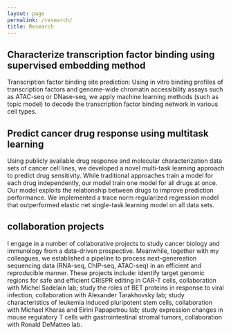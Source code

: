 ```yaml
---
layout: page
permalink: /research/
title: Research
---
```


## Characterize transcription factor binding using supervised embedding method
Transcription factor binding site prediction: Using in vitro binding profiles of transcription factors and genome-wide chromatin accessibility assays such as ATAC-seq or DNase-seq, we apply machine learning methods (such as topic model) to decode the transcription factor binding network in various cell types. 

## Predict cancer drug response using multitask learning
Using publicly available drug response and molecular characterization data sets of cancer cell lines, we developed a novel multi-task learning approach to predict drug sensitivity. While traditional approaches train a model for each drug independently, our model train one model for all drugs at once. Our model exploits the relationship between drugs to improve prediction performance. We implemented a trace norm regularized regression model that outperformed elastic net single-task learning model on all data sets.

## collaboration projects
I engage in a number of collaborative projects to study cancer biology and immunology from a data-driven prospective. Meanwhile, together with my colleagues, we established a pipeline to process next-genereation sequencing data (RNA-seq, ChIP-seq, ATAC-seq) in an efficient and reproducible manner. These projects include: 
identify target genomic regions for safe and efficient CRISPR editing in CAR-T cells, collaboration with Michel Sadelain lab;
study the roles of BET proteins in response to viral infection, collaboration with Alexander Tarakhovsky lab;
study characteristics of leukemia induced pluripotent stem cells, collaboration with Michael Kharas and Eirini Papapetrou lab;
study expression changes in mouse regulatory T cells with gastrointestinal stromal tumors, collaboration with Ronald DeMatteo lab. 
